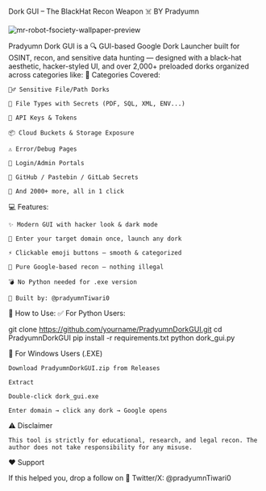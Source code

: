 Dork GUI – The BlackHat Recon Weapon ☠️ BY Pradyumn

![mr-robot-fsociety-wallpaper-preview](https://github.com/user-attachments/assets/87528f04-0aaf-40fb-b718-b2f394e4517f)


Pradyumn Dork GUI is a 🔍 GUI-based Google Dork Launcher built for OSINT, recon, and sensitive data hunting — designed with a black-hat aesthetic, hacker-styled UI, and over 2,000+ preloaded dorks organized across categories like:
📁 Categories Covered:

    🕵️‍♂️ Sensitive File/Path Dorks

    📄 File Types with Secrets (PDF, SQL, XML, ENV...)

    🔐 API Keys & Tokens

    📦 Cloud Buckets & Storage Exposure

    ⚠️ Error/Debug Pages

    🔑 Login/Admin Portals

    🧠 GitHub / Pastebin / GitLab Secrets

    🔭 And 2000+ more, all in 1 click

💻 Features:

    ✨ Modern GUI with hacker look & dark mode

    🎯 Enter your target domain once, launch any dork

    ⚡ Clickable emoji buttons – smooth & categorized

    🧪 Pure Google-based recon – nothing illegal

    💣 No Python needed for .exe version

    🧠 Built by: @pradyumnTiwari0

🔽 How to Use:
✅ For Python Users:

git clone https://github.com/yourname/PradyumnDorkGUI.git
cd PradyumnDorkGUI
pip install -r requirements.txt
python dork_gui.py

🧱 For Windows Users (.EXE)

    Download PradyumnDorkGUI.zip from Releases

    Extract

    Double-click dork_gui.exe

    Enter domain → click any dork → Google opens

⚠️ Disclaimer

    This tool is strictly for educational, research, and legal recon. The author does not take responsibility for any misuse.

❤️ Support

If this helped you, drop a follow on
🔗 Twitter/X: @pradyumnTiwari0


